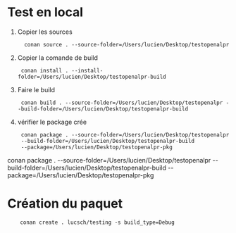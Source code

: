 # Test en local

1. Copier les sources

         conan source . --source-folder=/Users/lucien/Desktop/testopenalpr

1. Copier la comande de build

        conan install . --install-folder=/Users/lucien/Desktop/testopenalpr-build

1. Faire le build

        conan build . --source-folder=/Users/lucien/Desktop/testopenalpr --build-folder=/Users/lucien/Desktop/testopenalpr-build

1. vérifier le package crée

        conan package . --source-folder=/Users/lucien/Desktop/testopenalpr
        --build-folder=/Users/lucien/Desktop/testopenalpr-build
        --package=/Users/lucien/Desktop/testopenalpr-pkg

conan package . --source-folder=/Users/lucien/Desktop/testopenalpr --build-folder=/Users/lucien/Desktop/testopenalpr-build --package=/Users/lucien/Desktop/testopenalpr-pkg

# Création du paquet

        conan create . lucsch/testing -s build_type=Debug

